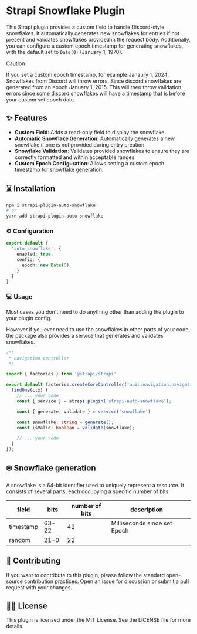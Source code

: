 # Strapi Snowflake Plugin

This Strapi plugin provides a custom field to handle Discord-style snowflakes. It automatically generates new snowflakes for entries if not present and validates snowflakes provided in the request body. Additionally, you can configure a custom epoch timestamp for generating snowflakes, with the default set to `Date(0)` (January 1, 1970).

> [!CAUTION]
> If you set a custom epoch timestamp, for example Janaury 1, 2024. Snowflakes from Discord will throw errors. Since discord snowflakes are generated from an epoch January 1, 2015. This will then throw validation errors since some discord snowflakes will have a timestamp that is before your custom set epoch date.

## ✨ Features

- **Custom Field**: Adds a read-only field to display the snowflake.
- **Automatic Snowflake Generation**: Automatically generates a new snowflake if one is not provided during entry creation.
- **Snowflake Validation**: Validates provided snowflakes to ensure they are correctly formatted and within acceptable ranges.
- **Custom Epoch Configuration**: Allows setting a custom epoch timestamp for snowflake generation.

## ⌛ Installation

```bash
npm i strapi-plugin-auto-snowflake
# or
yarn add strapi-plugin-auto-snowflake
```

### ⚙️ Configuration

```ts
export default {
  'auto-snowflake': {
    enabled: true,
    config: {
      epoch: new Date(0)
    }
  }
}
```

### 💻 Usage

Most cases you don't need to do anything other than adding the plugin to your plugin config.

However if you ever need to use the snowflakes in other parts of your code, the package also provides a service that generates and validates snowflakes.

```ts
/**
 * navigation controller
 */

import { factories } from '@strapi/strapi'

export default factories.createCoreController('api::navigation.navigation', {
  findOne(ctx) {
    // ... your code
    const { service } = strapi.plugin('strapi-auto-snowflake');

    const { generate, validate } = service('snowflake')

    const snowflake: string = generate();
    const isValid: boolean = validate(snowflake);

    // ... your code
  }
});

```

## ❄️ Snowflake generation

A snowflake is a 64-bit identifier used to uniquely represent a resource. It consists of several parts, each occupying a specific number of bits:

| field     | bits  | number of bits | description                  |   |
|-----------|-------|----------------|------------------------------|---|
| timestamp | 63-22 | 42             | Milliseconds since set Epoch |   |
| random    | 21-0  | 22             |                              |   |

## 🙏 Contributing

If you want to contribute to this plugin, please follow the standard open-source contribution practices. Open an issue for discussion or submit a pull request with your changes.

## 👮‍♂️ License

This plugin is licensed under the MIT License. See the LICENSE file for more details.
